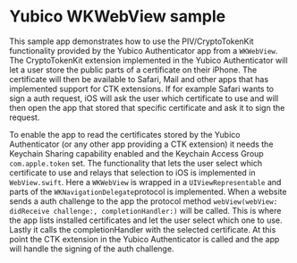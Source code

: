 #  Yubico WKWebView sample

This sample app demonstrates how to use the PIV/CryptoTokenKit functionality provided by the Yubico Authenticator app from a `WKWebView`. The CryptoTokenKit extension implemented in the Yubico Authenticator will let a user store the public parts of a certificate on their iPhone. The certificate will then be available to Safari, Mail and other apps that has implemented support for CTK extensions. If for example Safari wants to sign a auth request, iOS will ask the user which certificate to use and will then open the app that stored that specific certificate and ask it to sign the request.

To enable the app to read the certificates stored by the Yubico Authenticator (or any other app providing a CTK extension) it needs the Keychain Sharing capability enabled and the Keychain Access Group `com.apple.token` set. The functionality that lets the user select which certificate to use and relays that selection to iOS is implemented in `WebView.swift`. Here a `WKWebView` is wrapped in a `UIViewRepresentable` and parts of the `WKNavigationDelegate`protocol is implemented. When a website sends a auth challenge to the app the protocol method `webView(webView: didReceive challenge:, completionHandler:)` will be called. This is where the app lists installed certificates and let the user select which one to use. Lastly it calls the completionHandler with the selected certificate. At this point the CTK extension in the Yubico Authenticator is called and the app will handle the signing of the auth challenge.
